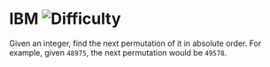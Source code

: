 # IBM ![Difficulty](https://img.shields.io/badge/-EASY-green)
	
Given an integer, find the next permutation of it in absolute order. For example, given `48975`, the next permutation would be `49578`.
	
